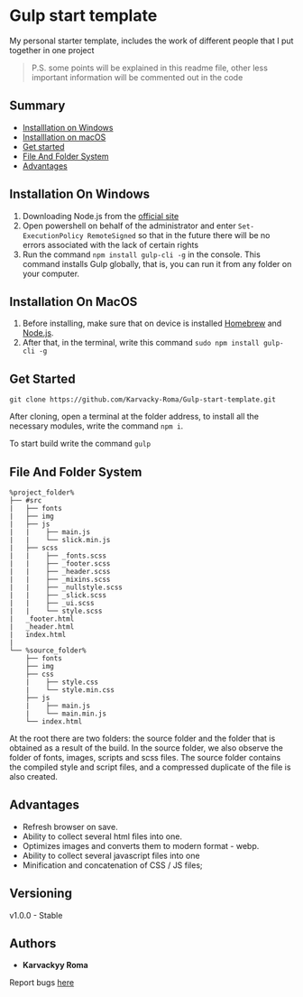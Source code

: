 # Gulp start template

My personal starter template, includes the work of different people that I put together in one project

> P.S. some points will be explained in this readme file, other less important information will be commented out in the code

## Summary

  - [Installlation on Windows](#installation-on-windows)
  - [Installlation on macOS](#installation-on-macos)
  - [Get started](#get-started)
  - [File And Folder System](#file-and-folder-system)
  - [Advantages](#advantages)


## Installation On Windows

1. Downloading Node.js from the [official site](https://nodejs.org/en/download/)
2. Open powershell on behalf of the administrator and enter `Set-ExecutionPolicy RemoteSigned` so that in the future there will be no errors associated with the lack of certain rights
3. Run the command `npm install gulp-cli -g` in the console. This command installs Gulp globally, that is, you can run it from any folder on your computer.

## Installation On MacOS

1. Before installing, make sure that on device is installed [Homebrew](https://brew.sh/) and [Node.js](https://nodejs.org/en/download/).
2. After that, in the terminal, write this command `sudo npm install gulp-cli -g`

## Get Started

``git clone https://github.com/Karvacky-Roma/Gulp-start-template.git``

After cloning, open a terminal at the folder address, to install all the necessary modules, write the command ``npm i``.

To start build write the command ``gulp``

## File And Folder System

    %project_folder%
    ├── #src
    |   ├── fonts
    |   ├── img
    |   ├── js
    |   |    ├── main.js
    |   |    └── slick.min.js
    |   ├── scss
    |   |    ├── _fonts.scss
    |   |    ├── _footer.scss
    |   |    ├── _header.scss
    |   |    ├── _mixins.scss
    |   |    ├── _nullstyle.scss
    |   |    ├── _slick.scss
    |   |    ├── _ui.scss
    |   |    └── style.scss
    |   _footer.html
    |   _header.html
    |   index.html
    |
    └── %source_folder%
		├── fonts
		├── img
		├── css
		|    ├── style.css
		|    └── style.min.css
		├── js
		|    ├── main.js
		|    └── main.min.js
		└── index.html

At the root there are two folders: the source folder and the folder that is obtained as a result of the build. In the source folder, we also observe the folder of fonts, images, scripts and scss files. The source folder contains the compiled style and script files, and a compressed duplicate of the file is also created.

## Advantages

 - Refresh browser on save.
 - Ability to collect several html files into one.
 - Optimizes images and converts them to modern format - webp.
 - Ability to collect several javascript files into one
 - Minification and concatenation of CSS / JS files;
 
 ## Versioning
 
v1.0.0 - Stable

## Authors 

 - **Karvackyy Roma**
 
Report bugs [here](https://github.com/Karvacky-Roma/Gulp-build/issues)
